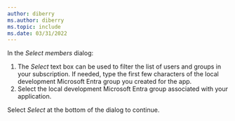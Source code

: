 ```yaml
---
author: diberry
ms.author: diberry
ms.topic: include
ms.date: 03/31/2022
---
```

In the *Select members* dialog:

1. The *Select* text box can be used to filter the list of users and groups in your subscription. If needed, type the first few characters of the local development Microsoft Entra group you created for the app.
1. Select the local development Microsoft Entra group associated with your application.

Select *Select* at the bottom of the dialog to continue.
